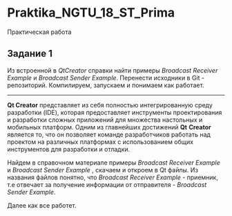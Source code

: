 # Praktika_NGTU_18_ST_Prima

Практическая работа

## Задание 1

Из встроенной в *QtCreator* справки найти примеры *Broadcast Receiver Example* и *Broadcast Sender Example*. Перенести исходники в Git - репозиторий.  Компилируем, запускаем и понимаем как работает.

****

**Qt Creator** представляет из себя полностью интегрированную среду разработки (IDE), которая предоставляет инструменты проектирования и разработки сложных приложений для множества настольных и мобильных платформ.  Одним из главнейших достижений **Qt**  **Creator** является то, что он позволяет команде разработчиков работать над проектом на различных платформах с использованием общих инструментов для разработки и отладки.





Найдем в справочном материале примеры *Broadcast Receiver Example* и *Broadcast Sender Example* , скачаем и откроем в Qt файлы. Из названия файлов понятно, что *Broadcast Receiver Example* - приемник, т.е отвечает за получение информации от отправителя - *Broadcast Sender Example*. 

Далее как все работет.


